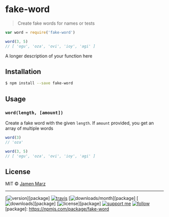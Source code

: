 
# fake-word

> Create fake words for names or tests

```js
var word = require('fake-word')

word(3, 5)
// [ 'ogu', 'oza', 'ovi', 'ioy', 'agi' ]
```

A longer description of your function here

## Installation

```sh
$ npm install --save fake-word
```

## Usage

### `word(length, [amount])`

Create a fake word with the given `length`.  If `amount` provided, you get an array of multiple words

```js
word(3)
// 'oza'

word(3, 5)
// [ 'ogu', 'oza', 'ovi', 'ioy', 'agi' ]
```

## License

MIT © [Jamen Marz](https://git.io/jamen)

---

[![version](https://img.shields.io/npm/v/fake-word.svg?style=flat-square)][package] [![travis](https://img.shields.io/travis/fake-word/jamen.svg?style=flat-square)](https://travis-ci.org/fake-word/jamen) [![downloads/month](https://img.shields.io/npm/dm/fake-word.svg?style=flat-square)][package] [![downloads](https://img.shields.io/npm/dt/fake-word.svg?style=flat-square)][package] [![license](https://img.shields.io/npm/l/fake-word.svg?style=flat-square)][package] [![support me](https://img.shields.io/badge/support%20me-paypal-green.svg?style=flat-square)](https://www.paypal.me/jamenmarz/5usd) [![follow](https://img.shields.io/github/followers/jamen.svg?style=social&label=Follow)](https://github.com/jamen)
[package]: https://npmjs.com/package/fake-word
